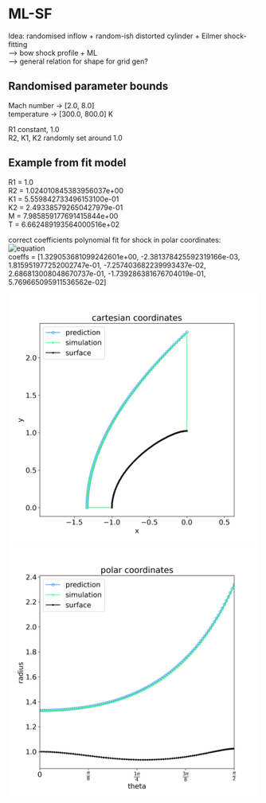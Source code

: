 # ML-SF
Idea: randomised inflow + random-ish distorted cylinder + Eilmer shock-fitting  
    --> bow shock profile + ML  
        --> general relation for shape for grid gen?

## Randomised parameter bounds
Mach number -> [2.0, 8.0]  
temperature -> [300.0, 800.0] K

R1 constant, 1.0  
R2, K1, K2 randomly set around 1.0

## Example from fit model
R1 = 1.0  
R2 = 1.024010845383956037e+00  
K1 = 5.559842733496153100e-01  
K2 = 2.493385792650427979e-01  
M  = 7.985859177691415844e+00  
T  = 6.662489193564000516e+02  

correct coefficients polynomial fit for shock in polar coordinates:  
![equation](https://latex.codecogs.com/svg.image?r(\theta)&space;=&space;a_n&space;\theta^n)  
coeffs = [1.329053681099242601e+00, -2.381378425592319166e-03, 1.815951977252002747e-01, -7.257403682239993437e-02, 2.686813008048670737e-01, -1.739286381676704019e-01, 5.769665095911536562e-02]

![prediction in cartesian domain](./ml/examples/ex2/pred_cartesian.png)
![prediction in polar domain](./ml/examples/ex2/pred_polar.png)
